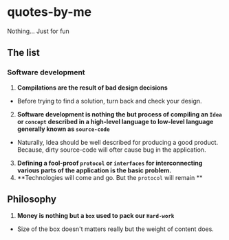 # quotes-by-me
Nothing... Just for fun

## The list

### Software development
1. **Compilations are the result of bad design decisions**
  - Before trying to find a solution, turn back and check your design.
2. **Software development is nothing the but process of compiling an `Idea` or `concept` described in a high-level language to low-level language generally known as `source-code`**
  - Naturally, Idea should be well described for producing a good product. Because, dirty source-code will ofter cause bug in the application.
3. **Defining a fool-proof `protocol` or `interfaces` for interconnecting various parts of the application is the basic problem.**
2. **Technologies will come and go. But the `protocol` will remain **

## Philosophy
1. **Money is nothing but a `box` used to pack our `Hard-work`**
  - Size of the box doesn't matters really but the weight of content does.
